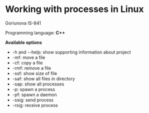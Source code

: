 # Working with processes in Linux

Goriunova IS-841

Programming language: **С++**

**Available options**
* -h and --help: show supporting information about project
* -mf: move a file
* -cf: copy a file
* -rmf: remove a file
* -ssf: show size of file
* -saf: show all files in directory
* -sap: show all processes
* -p: spawn a process
* -pf: spawn a daemon
* -ssig: send process
* -rsig: receive process
